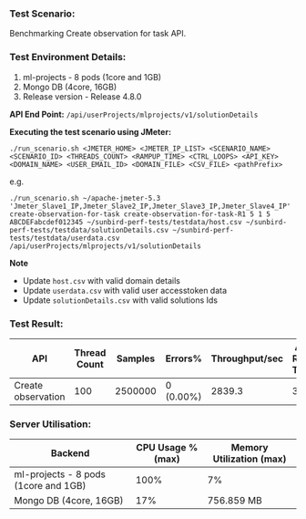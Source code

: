 ### Test Scenario:
Benchmarking Create observation for task API.

### Test Environment Details:
1. ml-projects - 8 pods (1core and 1GB)
2. Mongo DB (4core, 16GB)
3. Release version - Release 4.8.0

**API End Point:** `/api/userProjects/mlprojects/v1/solutionDetails`

**Executing the test scenario using JMeter:**

```./run_scenario.sh <JMETER_HOME> <JMETER_IP_LIST> <SCENARIO_NAME> <SCENARIO_ID> <THREADS_COUNT> <RAMPUP_TIME> <CTRL_LOOPS> <API_KEY> <DOMAIN_NAME> <USER_EMAIL_ID> <DOMAIN_FILE> <CSV_FILE> <pathPrefix> ```

e.g.

 ```./run_scenario.sh ~/apache-jmeter-5.3 'Jmeter_Slave1_IP,Jmeter_Slave2_IP,Jmeter_Slave3_IP,Jmeter_Slave4_IP' create-observation-for-task create-observation-for-task-R1 5 1 5 ABCDEFabcdef012345 ~/sunbird-perf-tests/testdata/host.csv ~/sunbird-perf-tests/testdata/solutionDetails.csv ~/sunbird-perf-tests/testdata/userdata.csv /api/userProjects/mlprojects/v1/solutionDetails```

**Note**
- Update `host.csv` with valid domain details
- Update `userdata.csv` with valid user accesstoken data
- Update `solutionDetails.csv` with valid solutions Ids

### Test Result:
| API           | Thread Count  | Samples  | Errors%   | Throughput/sec  |Avg Resp Time  |   95th pct  |  99th pct   |
| ------------- | ------------- | -------- | --------- | --------------- |---------------|-------------|-------------|
| Create observation  | 100           |  2500000  | 0 (0.00%) | 2839.3       |     33     |   159     |	191|


### Server Utilisation:
| Backend          | CPU Usage %(max) | Memory Utilization (max) |
| ------------- | ------------- |------------- |
|ml-projects - 8 pods (1core and 1GB)|100%|7%|
|Mongo DB (4core, 16GB)| 17%| 756.859 MB    |
